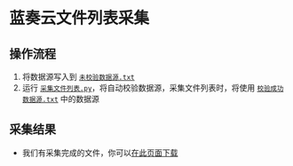 # 蓝奏云文件列表采集

## 操作流程

1. 将数据源写入到 [`未校验数据源.txt`](数据源/未校验数据源.txt)
2. 运行 [`采集文件列表.py`](采集文件列表.py)，将自动校验数据源，采集文件列表时，将使用 [`校验成功数据源.txt`](数据源/校验成功数据源.txt) 中的数据源

## 采集结果

- 我们有采集完成的文件，你可以[在此页面下载](https://github.com/oyps/lanzou-collect/releases)